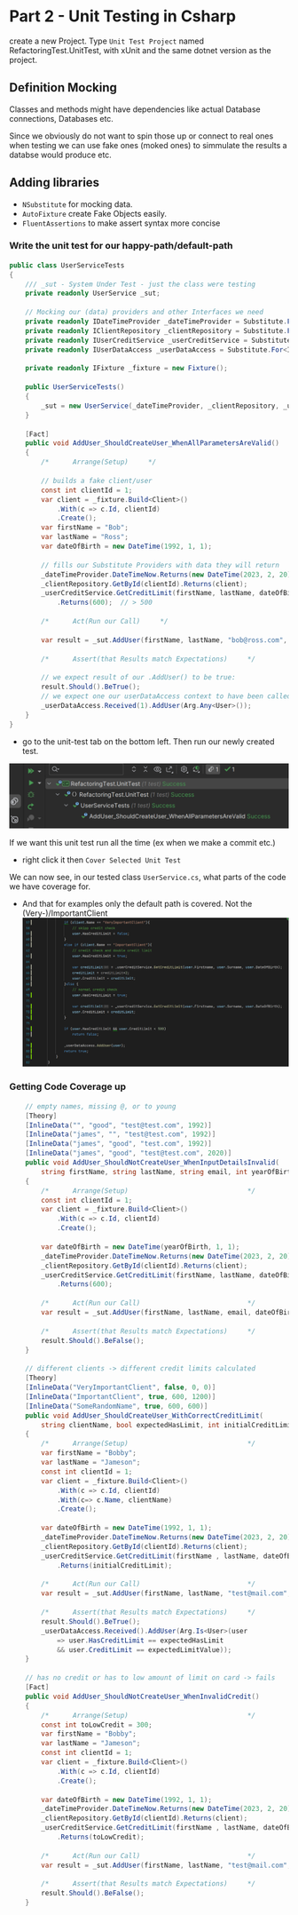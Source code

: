 # Part 2 - Unit Testing in Csharp
create a new Project. Type `Unit Test Project` named RefactoringTest.UnitTest, with xUnit and the same dotnet version as the project.

## Definition Mocking
Classes and methods might have dependencies like actual Database connections, Databases etc.

Since we obviously do not want to spin those up or connect to real ones when testing we can use fake ones (moked ones) to simmulate the results a databse would produce etc.

## Adding libraries
- `NSubstitute` for mocking data.
- `AutoFixture` create Fake Objects easily.
- `FluentAssertions` to make assert syntax more concise


### Write the unit test for our happy-path/default-path
```cs
public class UserServiceTests
{
    /// _sut - System Under Test - just the class were testing
    private readonly UserService _sut;
    
    // Mocking our (data) providers and other Interfaces we need
    private readonly IDateTimeProvider _dateTimeProvider = Substitute.For<IDateTimeProvider>();
    private readonly IClientRepository _clientRepository = Substitute.For<IClientRepository>();
    private readonly IUserCreditService _userCreditService = Substitute.For<IUserCreditService>();
    private readonly IUserDataAccess _userDataAccess = Substitute.For<IUserDataAccess>();

    private readonly IFixture _fixture = new Fixture();
    
    public UserServiceTests()
    {
        _sut = new UserService(_dateTimeProvider, _clientRepository, _userCreditService, _userDataAccess);
    }
    
    [Fact]
    public void AddUser_ShouldCreateUser_WhenAllParametersAreValid()
    {
        /*      Arrange(Setup)     */
        
        // builds a fake client/user
        const int clientId = 1;
        var client = _fixture.Build<Client>()
            .With(c => c.Id, clientId)  
            .Create();
        var firstName = "Bob";
        var lastName = "Ross";
        var dateOfBirth = new DateTime(1992, 1, 1);
        
        // fills our Substitute Providers with data they will return
        _dateTimeProvider.DateTimeNow.Returns(new DateTime(2023, 2, 20));
        _clientRepository.GetById(clientId).Returns(client);
        _userCreditService.GetCreditLimit(firstName, lastName, dateOfBirth)
            .Returns(600);  // > 500

        /*      Act(Run our Call)     */
        
        var result = _sut.AddUser(firstName, lastName, "bob@ross.com", dateOfBirth, clientId);

        /*      Assert(that Results match Expectations)     */
        
        // we expect result of our .AddUser() to be true:
        result.Should().BeTrue();
        // we expect one our userDataAccess context to have been called exactly once:
        _userDataAccess.Received(1).AddUser(Arg.Any<User>());
    }
}
```
- go to the unit-test tab on the bottom left. Then run our newly created test.

![unit testing](./screenshot_UnitTesting.png)

If we want this unit test run all the time (ex when we make a commit etc.)
- right click it then `Cover Selected Unit Test`

We can now see, in our tested class `UserService.cs`, what parts of the code we have coverage for.
- And that for examples only the default path is covered. Not the (Very-)/ImportantClient
![test coverage](./screenshot_TestCoverage.png)

### Getting Code Coverage up
```cs
    // empty names, missing @, or to young
    [Theory]
    [InlineData("", "good", "test@test.com", 1992)]
    [InlineData("james", "", "test@test.com", 1992)]
    [InlineData("james", "good", "test.com", 1992)]     
    [InlineData("james", "good", "test@test.com", 2020)]
    public void AddUser_ShouldNotCreateUser_WhenInputDetailsInvalid(
        string firstName, string lastName, string email, int yearOfBirth)
    {
        /*      Arrange(Setup)                              */
        const int clientId = 1;
        var client = _fixture.Build<Client>()
            .With(c => c.Id, clientId)  
            .Create();

        var dateOfBirth = new DateTime(yearOfBirth, 1, 1);
        _dateTimeProvider.DateTimeNow.Returns(new DateTime(2023, 2, 20));
        _clientRepository.GetById(clientId).Returns(client);
        _userCreditService.GetCreditLimit(firstName, lastName, dateOfBirth)
            .Returns(600);

        /*      Act(Run our Call)                           */
        var result = _sut.AddUser(firstName, lastName, email, dateOfBirth, clientId);

        /*      Assert(that Results match Expectations)     */
        result.Should().BeFalse();
    }
    
    // different clients -> different credit limits calculated
    [Theory]
    [InlineData("VeryImportantClient", false, 0, 0)]
    [InlineData("ImportantClient", true, 600, 1200)]
    [InlineData("SomeRandomName", true, 600, 600)]
    public void AddUser_ShouldCreateUser_WithCorrectCreditLimit(
        string clientName, bool expectedHasLimit, int initialCreditLimit, int expectedLimitValue)
    {
        /*      Arrange(Setup)                              */
        var firstName = "Bobby";
        var lastName = "Jameson";
        const int clientId = 1;
        var client = _fixture.Build<Client>()
            .With(c => c.Id, clientId) 
            .With(c=> c.Name, clientName)
            .Create();

        var dateOfBirth = new DateTime(1992, 1, 1);
        _dateTimeProvider.DateTimeNow.Returns(new DateTime(2023, 2, 20));
        _clientRepository.GetById(clientId).Returns(client);
        _userCreditService.GetCreditLimit(firstName , lastName, dateOfBirth)
            .Returns(initialCreditLimit);

        /*      Act(Run our Call)                           */
        var result = _sut.AddUser(firstName, lastName, "test@mail.com", dateOfBirth, clientId);

        /*      Assert(that Results match Expectations)     */
        result.Should().BeTrue();
        _userDataAccess.Received().AddUser(Arg.Is<User>(user 
            => user.HasCreditLimit == expectedHasLimit
            && user.CreditLimit == expectedLimitValue));
    }
    
    // has no credit or has to low amount of limit on card -> fails
    [Fact]
    public void AddUser_ShouldNotCreateUser_WhenInvalidCredit()
    {
        /*      Arrange(Setup)                              */
        const int toLowCredit = 300;
        var firstName = "Bobby";
        var lastName = "Jameson";
        const int clientId = 1;
        var client = _fixture.Build<Client>()
            .With(c => c.Id, clientId)
            .Create();

        var dateOfBirth = new DateTime(1992, 1, 1);
        _dateTimeProvider.DateTimeNow.Returns(new DateTime(2023, 2, 20));
        _clientRepository.GetById(clientId).Returns(client);
        _userCreditService.GetCreditLimit(firstName , lastName, dateOfBirth)
            .Returns(toLowCredit);

        /*      Act(Run our Call)                           */
        var result = _sut.AddUser(firstName, lastName, "test@mail.com", dateOfBirth, clientId);

        /*      Assert(that Results match Expectations)     */
        result.Should().BeFalse();
    }
```